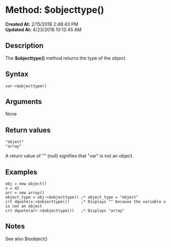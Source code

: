 # Method: $objecttype()

**Created At:** 2/15/2018 2:48:43 PM  
**Updated At:** 4/23/2018 10:12:45 AM  


## Description

The **$objecttype()** method returns the type of the object.



## Syntax

```
var->$objecttype() 
```



## Arguments

None



## Return values

```
"object"
"array"
```

A return value of "" (null) signifies that "var" is not an object.



## Examples

```
obj = new object()
x = 42
arr = new array()
object_type = obj->$objecttype() ;* object_type = "object"
crt dquote(x->$objecttype())     ;* Displays "" because the variable x is not an object
crt dquote(arr->$objecttype())   ;* Displays "array"
```



## Notes

See also $isobject()
